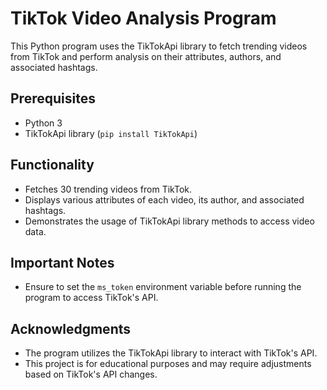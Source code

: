 # TikTok Video Analysis Program

This Python program uses the TikTokApi library to fetch trending videos from TikTok and perform analysis on their attributes, authors, and associated hashtags.

## Prerequisites

- Python 3
- TikTokApi library (`pip install TikTokApi`)

## Functionality

- Fetches 30 trending videos from TikTok.
- Displays various attributes of each video, its author, and associated hashtags.
- Demonstrates the usage of TikTokApi library methods to access video data.

## Important Notes

- Ensure to set the `ms_token` environment variable before running the program to access TikTok's API.

## Acknowledgments

- The program utilizes the TikTokApi library to interact with TikTok's API.
- This project is for educational purposes and may require adjustments based on TikTok's API changes.
